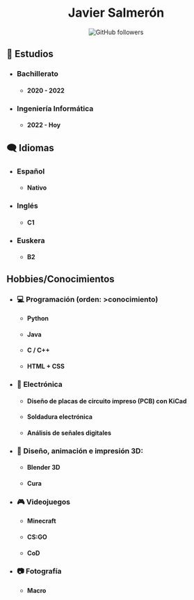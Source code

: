 <div align="center">

# Javier Salmerón
![GitHub followers](https://img.shields.io/github/followers/0xJVR?style=social)
</div>

## :book: Estudios
* ### Bachillerato 

    *  #### 2020 - 2022 

* ### Ingeniería Informática
	* #### 2022 - Hoy

## :left_speech_bubble: Idiomas
* ### Español
	* #### Nativo
* ### Inglés
	* #### C1
* ### Euskera
	* #### B2

## Hobbies/Conocimientos
* ### :computer: Programación (orden: >conocimiento)
	* #### Python
	* #### Java
	* #### C / C++
	* #### HTML + CSS

* ### :electric_plug: Electrónica
	* #### Diseño de placas de circuito impreso (PCB) con KiCad 
	* #### Soldadura electrónica
	* #### Análisis de señales digitales

* ### :art: Diseño, animación e impresión 3D:
	* #### Blender 3D
	* #### Cura

* ### :video_game: Videojuegos
	* #### Minecraft
	* #### CS:GO
	* #### CoD

* ### :camera: Fotografía
	* #### Macro
